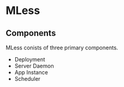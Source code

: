 # MLess

## Components

MLess conists of three primary components.

- Deployment
- Server Daemon
- App Instance
- Scheduler
